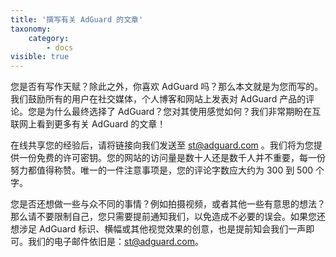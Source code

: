 ```yaml
---
title: '撰写有关 AdGuard 的文章'
taxonomy:
    category:
        - docs
visible: true
---
```


您是否有写作天赋？除此之外，你喜欢 AdGuard 吗？那么本文就是为您而写的。我们鼓励所有的用户在社交媒体，个人博客和网站上发表对 AdGuard 产品的评论。您是为什么最终选择了 AdGuard？您对其使用感觉如何？我们非常期盼在互联网上看到更多有关 AdGuard 的文章！

在线共享您的经验后，请将链接向我们发送至 [st@adguard.com](mailto:st@adguard.com) 。我们将为您提供一份免费的许可密钥。您的网站的访问量是数十人还是数千人并不重要，每一份努力都值得称赞。唯一的一件注意事项是，您的评论字数应大约为 300 到 500 个字。

您是否还想做一些与众不同的事情？例如拍摄视频，或者其他一些有意思的想法？那么请不要限制自己，您只需要提前通知我们，以免造成不必要的误会。如果您还想涉足 AdGuard 标识、横幅或其他视觉效果的创意，也是提前知会我们一声即可。我们的电子邮件依旧是：[st@adguard.com](mailto:st@adguard.com)。
